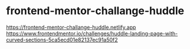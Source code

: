 # frontend-mentor-challange-huddle
https://frontend-mentor-challange-huddle.netlify.app
https://www.frontendmentor.io/challenges/huddle-landing-page-with-curved-sections-5ca5ecd01e82137ec91a50f2
